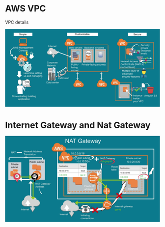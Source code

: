 # AWS VPC

VPC details

![VPC](images/vpc.JPG)


# Internet Gateway and Nat Gateway

![VPC](images/NAT_IG.JPG)
